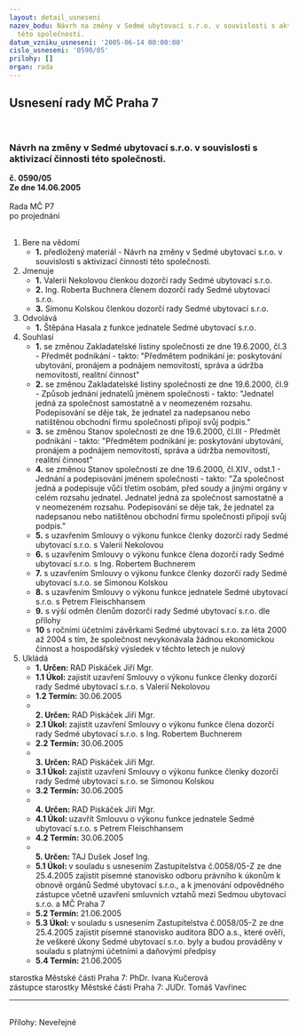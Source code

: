 ```yaml
---
layout: detail_usneseni
nazev_bodu: Návrh na změny v Sedmé ubytovací s.r.o. v souvislosti s aktivizací činnosti
  této společnosti.
datum_vzniku_usneseni: '2005-06-14 00:00:00'
cislo_usneseni: '0590/05'
prilohy: []
organ: rada
---
```

<div id="ucUsn_pList" class="usn">
	<span><h2>Usnesení rady MČ Praha 7 </h2>
<br></span><div class="standBody">
<span><h3>Návrh na změny v Sedmé ubytovací s.r.o. v souvislosti s aktivizací činnosti této společnosti.</h3></span><div class="center">
		<strong>č. 0590/05</strong><br>
	</div>
<div class="center">
		<strong>Ze dne 14.06.2005</strong><br><br>
	</div>Rada MČ P7<br> po projednání<br><br><ol>
<li>Bere na vědomí<ul><li>
<strong>1.</strong> předložený materiál - Návrh na změny v Sedmé ubytovací s.r.o. v souvislosti s aktivizací činnosti této společnosti.</li></ul>
</li>
<li>Jmenuje<ul>
<li>
<strong>1.</strong> Valerii Nekolovou členkou dozorčí rady Sedmé ubytovací s.r.o. </li>
<li>
<strong>2.</strong> Ing. Roberta Buchnera členem dozorčí rady Sedmé ubytovací s.r.o. </li>
<li>
<strong>3.</strong> Simonu Kolskou členkou dozorčí rady Sedmé ubytovací s.r.o.</li>
</ul>
</li>
<li>Odvolává<ul><li>
<strong>1.</strong> Štěpána Hasala z funkce jednatele Sedmé ubytovací s.r.o.</li></ul>
</li>
<li>Souhlasí<ul>
<li>
<strong>1.</strong> se změnou Zakladatelské listiny společnosti ze dne 19.6.2000, čl.3 - Předmět podnikání - takto: "Předmětem podnikání je: poskytování ubytování, pronájem a podnájem nemovitostí, správa a údržba nemovitostí, realitní činnost" </li>
<li>
<strong>2.</strong> se změnou Zakladatelské listiny společnosti ze dne 19.6.2000, čl.9 - Způsob jednání jednatelů jménem společnosti - takto: "Jednatel jedná za společnost samostatně a v neomezeném rozsahu. Podepisování se děje tak, že jednatel za nadepsanou nebo natištěnou obchodní firmu společnosti připojí svůj podpis."</li>
<li>
<strong>3.</strong> se změnou Stanov společnosti ze dne 19.6.2000, čl.III - Předmět podnikání - takto: "Předmětem podnikání je: poskytování ubytování, pronájem a podnájem nemovitostí, správa a údržba nemovitostí, realitní činnost" </li>
<li>
<strong>4.</strong> se změnou Stanov společnosti ze dne 19.6.2000, čl.XIV., odst.1 - Jednání a podepisování jménem společnosti - takto: "Za společnost jedná a podepisuje vůči třetím osobám, před soudy a jinými orgány v celém rozsahu jednatel. Jednatel jedná za společnost samostatně a v neomezeném rozsahu. Podepisování se děje tak, že jednatel za nadepsanou nebo natištěnou obchodní firmu společnosti připojí svůj podpis."</li>
<li>
<strong>5.</strong> s uzavřením Smlouvy o výkonu funkce členky dozorčí rady Sedmé ubytovací s.r.o. s Valerií Nekolovou</li>
<li>
<strong>6.</strong> s uzavřením Smlouvy o výkonu funkce člena dozorčí rady Sedmé ubytovací s.r.o. s Ing. Robertem Buchnerem</li>
<li>
<strong>7.</strong> s uzavřením Smlouvy o výkonu funkce členky dozorčí rady Sedmé ubytovací s.r.o. se Simonou Kolskou</li>
<li>
<strong>8.</strong> s uzavřením Smlouvy o výkonu funkce jednatele Sedmé ubytovací s.r.o. s Petrem Fleischhansem </li>
<li>
<strong>9.</strong> s výší odměn členům dozorčí rady Sedmé ubytovací s.r.o. dle přílohy </li>
<li>
<strong>10</strong> s ročními účetními závěrkami Sedmé ubytovací s.r.o. za léta 2000 až 2004 s tím, že společnost nevykonávala žádnou ekonomickou činnost a hospodářský výsledek v těchto letech je nulový</li>
</ul>
</li>
<li>Ukládá<ul>
<li>
<strong>1. Určen: </strong>RAD Piskáček Jiří Mgr.</li>
<li>
<strong>1.1 Úkol: </strong>zajistit uzavření Smlouvy o výkonu funkce členky dozorčí rady Sedmé ubytovací s.r.o. s Valerií Nekolovou</li>
<li>
<strong>1.2 Termín: </strong>30.06.2005</li>
<li>
<strong><br>2. Určen: </strong>RAD Piskáček Jiří Mgr.</li>
<li>
<strong>2.1 Úkol: </strong>zajistit uzavření Smlouvy o výkonu funkce člena dozorčí rady Sedmé ubytovací s.r.o. s Ing. Robertem Buchnerem</li>
<li>
<strong>2.2 Termín: </strong>30.06.2005</li>
<li>
<strong><br>3. Určen: </strong>RAD Piskáček Jiří Mgr.</li>
<li>
<strong>3.1 Úkol: </strong>zajistit uzavření Smlouvy o výkonu funkce členky dozorčí rady Sedmé ubytovací s.r.o. se Simonou Kolskou</li>
<li>
<strong>3.2 Termín: </strong>30.06.2005</li>
<li>
<strong><br>4. Určen: </strong>RAD Piskáček Jiří Mgr.</li>
<li>
<strong>4.1 Úkol: </strong>uzavřít Smlouvu o výkonu funkce jednatele Sedmé ubytovací s.r.o. s Petrem Fleischhansem </li>
<li>
<strong>4.2 Termín: </strong>30.06.2005</li>
<li>
<strong><br>5. Určen: </strong>TAJ Dušek Josef Ing.</li>
<li>
<strong>5.1 Úkol: </strong>v souladu s usnesením Zastupitelstva č.0058/05-Z ze dne 25.4.2005 zajistit písemné stanovisko odboru právního k úkonům k obnově orgánů Sedmé ubytovací s.r.o., a k jmenování odpovědného zástupce včetně uzavření smluvních vztahů mezi Sedmou ubytovací s.r.o. a MČ Praha 7 </li>
<li>
<strong>5.2 Termín: </strong>21.06.2005</li>
<li>
<strong>5.3 Úkol: </strong>v souladu s usnesením Zastupitelstva č.0058/05-Z ze dne 25.4.2005 zajistit písemné stanovisko auditora BDO a.s., které ověří, že veškeré úkony Sedmé ubytovací s.r.o. byly a budou prováděny v souladu s platnými účetními a daňovými předpisy </li>
<li>
<strong>5.4 Termín: </strong>21.06.2005</li>
</ul>
</li>
</ol>starostka Městské části Praha 7: PhDr. Ivana Kučerová<br>zástupce starostky Městské části Praha 7: JUDr. Tomáš Vavřinec <hr>
<br>Přílohy: Neveřejné</div>
</div>